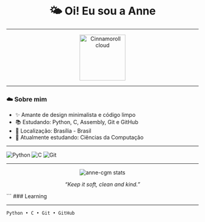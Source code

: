 <!-- Perfil GitHub de Anne - Estilo Cinnamorrow -->

<p align="center">
  <img src="" alt="" />
</p>

<h1 align="center">🌤️ Oi! Eu sou a Anne</h1>

---

</h1>

<p align="center">
  <img src="https://media.giphy.com/media/xThtapPz9F9qTqI0rm/giphy.gif" width="120" alt="Cinnamoroll cloud">
</p>

---

### ☁️ Sobre mim

- ✨ Amante de design minimalista e código limpo
- 📚 Estudando: Python, C, Assembly, Git e GitHub
- 📍 Localização: Brasília - Brasil
- 💙 Atualmente estudando: Ciências da Computação

---


![Python](https://img.shields.io/badge/-Python-3776AB?style=for-the-badge&logo=python&logoColor=white) 
![C](https://img.shields.io/badge/-C-00599C?style=for-the-badge&logo=c&logoColor=white)
![Git](https://img.shields.io/badge/-Git-F05032?style=for-the-badge&logo=git&logoColor=white) 

---

<p align="center"> <img src="https://github-readme-stats.vercel.app/api?username=seuusuario&show_icons=true&theme=calm&icon_color=87CEEB&title_color=4682B4&text_color=000000" alt="anne-cgm stats" /> </p> <p align="center"> <em>“Keep it soft, clean and kind.”</em> </p> ```
### Learning

---

```txt
Python • C • Git • GitHub 

